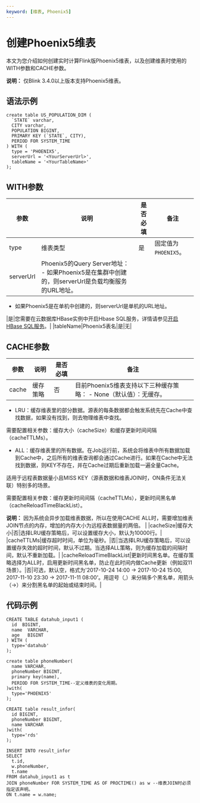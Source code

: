 ```yaml
---
keyword: [维表, Phoenix5]
---
```


# 创建Phoenix5维表

本文为您介绍如何创建实时计算Flink版Phoenix5维表，以及创建维表时使用的WITH参数和CACHE参数。

**说明：** 仅Blink 3.4.0以上版本支持Phoenix5维表。

## 语法示例

```
create table US_POPULATION_DIM (
  `STATE` varchar,
  CITY varchar,
  POPULATION BIGINT,
  PRIMARY KEY (`STATE`, CITY),
  PERIOD FOR SYSTEM_TIME
) WITH (
  type = 'PHOENIX5',
  serverUrl = '<YourServerUrl>',
  tableName = '<YourTableName>'
);           
```

## WITH参数

|参数|说明|是否必填|备注|
|--|--|----|--|
|type|维表类型|是|固定值为`PHOENIX5`。|
|serverUrl|Phoenix5的Query Server地址： -   如果Phoenix5是在集群中创建的，则serverUrl是负载均衡服务的URL地址。
-   如果Phoenix5是在单机中创建的，则serverUrl是单机的URL地址。

|是|您需要在云数据库HBase实例中开启Hbase SQL服务，详情请参见[开启HBase SQL服务](t1856926.md#)。|
|tableName|Phoenix5表名|是|无|

## CACHE参数

|参数|说明|是否必填|备注|
|--|--|----|--|
|cache|缓存策略|否|目前Phoenix5维表支持以下三种缓存策略： -   None（默认值）：无缓存。
-   LRU：缓存维表里的部分数据。源表的每条数据都会触发系统先在Cache中查找数据，如果没有找到，则去物理维表中查找。

需要配置相关参数：缓存大小（cacheSize）和缓存更新时间间隔（cacheTTLMs）。

-   ALL：缓存维表里的所有数据。在Job运行前，系统会将维表中所有数据加载到Cache中，之后所有的维表查询都会通过Cache进行。如果在Cache中无法找到数据，则KEY不存在，并在Cache过期后重新加载一遍全量Cache。

适用于远程表数据量小且MISS KEY（源表数据和维表JOIN时，ON条件无法关联）特别多的场景。

需要配置相关参数：缓存更新时间间隔（cacheTTLMs），更新时间黑名单（cacheReloadTimeBlackList）。


**说明：** 因为系统会异步加载维表数据，所以在使用CACHE ALL时，需要增加维表JOIN节点的内存，增加的内存大小为远程表数据量的两倍。 |
|cacheSize|缓存大小|否|选择LRU缓存策略后，可以设置缓存大小，默认为10000行。|
|cacheTTLMs|缓存超时时间，单位为毫秒。|否|当选择LRU缓存策略后，可以设置缓存失效的超时时间，默认不过期。当选择ALL策略，则为缓存加载的间隔时间，默认不重新加载。|
|cacheReloadTimeBlackList|更新时间黑名单。在缓存策略选择为ALL时，启用更新时间黑名单，防止在此时间内做Cache更新（例如双11场景）。|否|可选，默认空，格式为'2017-10-24 14:00 -\> 2017-10-24 15:00, 2017-11-10 23:30 -\> 2017-11-11 08:00'。用逗号（,）来分隔多个黑名单，用箭头（-\>）来分割黑名单的起始或结束时间。|

## 代码示例

```
CREATE TABLE datahub_input1 (
  id  BIGINT,
  name  VARCHAR,
  age   BIGINT
) WITH (
  type='datahub'
);

create table phoneNumber(
  name VARCHAR,
  phoneNumber BIGINT,
  primary key(name),
  PERIOD FOR SYSTEM_TIME--定义维表的变化周期。
)with(
  type='PHOENIX5'
);

CREATE table result_infor(
  id BIGINT,
  phoneNumber BIGINT,
  name VARCHAR
)with(
  type='rds'
);

INSERT INTO result_infor
SELECT
  t.id,
  w.phoneNumber,
  t.name
FROM datahub_input1 as t
JOIN phoneNumber FOR SYSTEM_TIME AS OF PROCTIME() as w --维表JOIN时必须指定该声明。
ON t.name = w.name;
```

